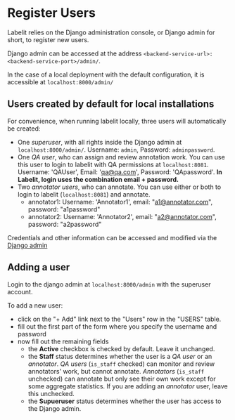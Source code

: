 # Register Users

Labelit relies on the Django administration console, or Django admin for short, to register new users.

Django admin can be accessed at the address `<backend-service-url>:<backend-service-port>/admin/`.

In the case of a local deployment with the default configuration, it is accessible at
`localhost:8000/admin/`

## Users created by default for local installations

For convenience, when running labelit locally, three users will automatically be created:

* One *superuser*, with all rights inside the Django admin at `localhost:8000/admin/`. Username: `admin`, Password: `adminpassword`.
* One *QA user*, who can assign and review annotation work. You can use this user to login to labelit with QA permissions at `localhost:8081`.
Username: 'QAUser', Email: 'qa@qa.com', Password: 'QApassword'. **In Labelit, login uses the combination email + password.**
* Two *annotator users*, who can annotate. You can use either or both to login to labelit (`localhost:8081`) and annotate.
    * annotator1: Username: 'Annotator1', email: "a1@annotator.com", password: "a1password"
    * annotator2: Username: 'Annotator2', email: "a2@annotator.com", password: "a2password"

Credentials and other information can be accessed and modified via the [Django admin](localhost:8000/admin/)

## Adding a user

Login to the django admin at `localhost:8000/admin` with the superuser account.

To add a new user:

* click on the "+ Add" link next to the "Users" row in the "USERS" table.
* fill out the first part of the form where you specify the username and password
* now fill out the remaining fields
     * the **Active** checkbox is checked by default. Leave it unchanged.
     * the **Staff** status determines whether the user is a *QA user* or an *annotator*. *QA users* (`is_staff` checked) can monitor and review
annotators' work, but cannot annotate. *Annotators* (`is_staff` unchecked) can annotate but only see their own work except for
some aggregate statistics. If you are adding an *annotator* user, leave this unchecked.
     * the **Supueruser** status determines whether the user has access to the Django admin.
